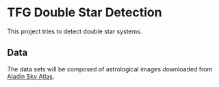 # TFG Double Star Detection

This project tries to detect double star systems.

## Data

The data sets will be composed of astrological images downloaded from [Aladin Sky Atlas](http://aladin.u-strasbg.fr/).
